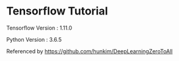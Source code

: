 # Tensorflow Tutorial

Tensorflow Version : 1.11.0

Python Version : 3.6.5

Referenced by https://github.com/hunkim/DeepLearningZeroToAll


